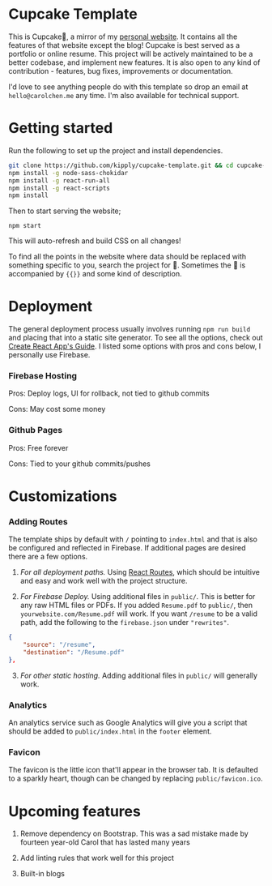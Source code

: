 # Cupcake Template

This is Cupcake🧁, a mirror of my [personal website](https://carolchen.me/). It contains all the features of that website except the blog! Cupcake is best served as a portfolio or online resume. This project will be actively maintained to be a better codebase, and implement new features. It is also open to any kind of contribution - features, bug fixes, improvements or documentation. 

I'd love to see anything people do with this template so drop an email at `hello@carolchen.me` any time. I'm also available for technical support.  

# Getting started 

Run the following to set up the project and install dependencies. 
```bash 
git clone https://github.com/kipply/cupcake-template.git && cd cupcake-template
npm install -g node-sass-chokidar 
npm install -g react-run-all 
npm install -g react-scripts 
npm install
``` 

Then to start serving the website;
```
npm start
``` 
This will auto-refresh and build CSS on all changes!

To find all the points in the website where data should be replaced with something specific to you, search the project for 🧁. Sometimes the 🧁 is accompanied by `{{}}` and some kind of description. 


# Deployment
The general deployment process usually involves running `npm run build` and 
placing that into a static site generator. To see all the options, check out [Create React App's Guide](https://create-react-app.dev/docs/deployment/#firebase). I listed some options with pros and cons below, I personally use Firebase. 

### Firebase Hosting
Pros: Deploy logs, UI for rollback, not tied to github commits

Cons: May cost some money


### Github Pages
Pros: Free forever

Cons: Tied to your github commits/pushes


# Customizations

### Adding Routes
The template ships by default with `/` pointing to `index.html` and that is also be configured and reflected in Firebase. If additional pages are desired there are a few options. 

1. *For all deployment paths.* Using [React Routes](https://reacttraining.com/react-router/web/guides/quick-start), which should be intuitive and easy and work well with the project structure. 

2. *For Firebase Deploy.* Using additional files in `public/`. This is better for any raw HTML files or PDFs. If you added `Resume.pdf` to `public/`, then `yourwebsite.com/Resume.pdf` will work. If you want `/resume` to be a valid path, add the following to the `firebase.json` under `"rewrites"`. 
```json
{
    "source": "/resume",
    "destination": "/Resume.pdf"
},
``` 

3. *For other static hosting.* Adding additional files in `public/` will generally work. 


### Analytics
An analytics service such as Google Analytics will give you a script that should be added to `public/index.html` in the `footer` element. 

### Favicon
The favicon is the little icon that'll appear in the browser tab. It is defaulted to a sparkly heart, though can be changed by replacing `public/favicon.ico`. 


# Upcoming features

1. Remove dependency on Bootstrap. This was a sad mistake made by fourteen year-old Carol that has lasted many years

2. Add linting rules that work well for this project

3. Built-in blogs
